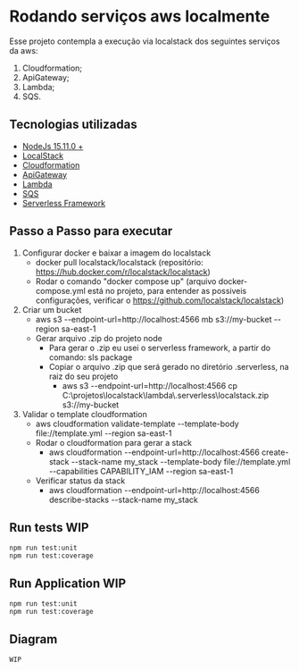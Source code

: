 # Rodando serviços aws localmente

Esse projeto contempla a execução via localstack dos seguintes serviços da aws:

1. Cloudformation;
2. ApiGateway;
3. Lambda;
4. SQS.

## Tecnologias utilizadas

 - [NodeJs 15.11.0 +](https://nodejs.org/dist/v15.11.0/)
 - [LocalStack](https://github.com/localstack/localstack)
 - [Cloudformation](https://docs.aws.amazon.com/pt_br/AWSCloudFormation/latest/UserGuide/Welcome.html)
 - [ApiGateway](https://aws.amazon.com/pt/api-gateway/)
 - [Lambda](https://docs.aws.amazon.com/pt_br/lambda/latest/dg/welcome.html)
 - [SQS](https://docs.aws.amazon.com/pt_br/AWSSimpleQueueService/latest/SQSDeveloperGuide/welcome.html)
 - [Serverless Framework](https://www.serverless.com/)

## Passo a Passo para executar

1. Configurar docker e baixar a imagem do localstack
    - docker pull localstack/localstack (repositório: https://hub.docker.com/r/localstack/localstack)
    - Rodar o comando "docker compose up" (arquivo docker-compose.yml está no projeto, para entender as possiveis configurações, verificar o https://github.com/localstack/localstack)
2. Criar um bucket
    - aws s3 --endpoint-url=http://localhost:4566 mb s3://my-bucket --region sa-east-1
    - Gerar arquivo .zip do projeto node
        - Para gerar o .zip eu usei o serverless framework, a partir do comando: sls package
        - Copiar o arquivo .zip que será gerado no diretório .serverless, na raiz do seu projeto
            - aws s3 --endpoint-url=http://localhost:4566 cp C:\\projetos\\localstack\\lambda\\.serverless\\localstack.zip s3://my-bucket
3. Validar o template cloudformation
    - aws cloudformation validate-template --template-body file://template.yml --region sa-east-1
    - Rodar o cloudformation para gerar a stack
        - aws cloudformation --endpoint-url=http://localhost:4566 create-stack --stack-name my_stack --template-body file://template.yml --capabilities CAPABILITY_IAM --region sa-east-1
    - Verificar status da stack
        - aws cloudformation --endpoint-url=http://localhost:4566 describe-stacks --stack-name my_stack

## Run tests WIP

```
npm run test:unit
npm run test:coverage
```
## Run Application WIP

```
npm run test:unit
npm run test:coverage
```

## Diagram

```
WIP
```
